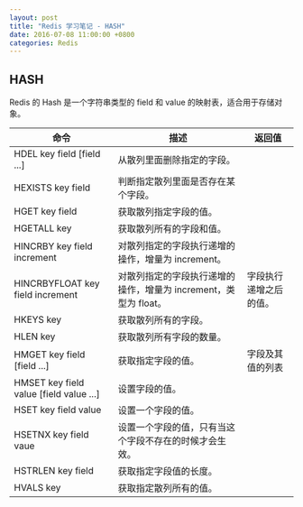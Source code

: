 ```yaml
---
layout: post
title: "Redis 学习笔记 - HASH"
date: 2016-07-08 11:00:00 +0800
categories: Redis
---
```

## HASH

Redis 的 Hash 是一个字符串类型的 field 和 value 的映射表，适合用于存储对象。


| 命令 | 描述 | 返回值 |
| --- | --- | --- |
| HDEL key field [field ...] | 从散列里面删除指定的字段。 |
| HEXISTS key field | 判断指定散列里面是否存在某个字段。 |
| HGET key field | 获取散列指定字段的值。 | 
| HGETALL key | 获取散列所有的字段和值。 |
| HINCRBY key field increment | 对散列指定的字段执行递增的操作，增量为 increment。 | 
| HINCRBYFLOAT key field increment | 对散列指定的字段执行递增的操作，增量为 increment，类型为 float。| 字段执行递增之后的值。 |
| HKEYS key | 获取散列所有的字段。 |
| HLEN key | 获取散列所有字段的数量。 |
| HMGET key field [field ...] | 获取指定字段的值。 | 字段及其值的列表 |
| HMSET key field value [field value ...] | 设置字段的值。 |
| HSET key field value | 设置一个字段的值。 | 
| HSETNX key field vaue | 设置一个字段的值，只有当这个字段不存在的时候才会生效。 |
| HSTRLEN key field | 获取指定字段值的长度。 |
| HVALS key | 获取指定散列所有的值。 |
